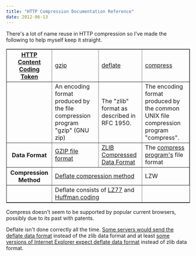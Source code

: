 ```yaml
---
title: "HTTP Compression Documentation Reference"
date: 2012-06-13
---
```

<div xmlns="http://www.w3.org/1999/xhtml"><div>
  There's a lot of name reuse in HTTP compression so I've made the following to help myself keep it straight.
  <table border="1"><tr><th><a href="http://www.iana.org/assignments/http-parameters/http-parameters.xml">HTTP Content Coding Token</a></th><td><a href="http://tools.ietf.org/html/rfc2616.html#section-3.5">gzip</a></td><td><a href="http://tools.ietf.org/html/rfc2616.html#section-3.5">deflate</a></td><td><a href="http://tools.ietf.org/html/rfc2616.html#section-3.5">compress</a></td></tr><tr><th></th><td>
        An encoding format produced by the file compression program "gzip" (GNU zip)
      </td><td>
        The "zlib" format as described in RFC 1950.
      </td><td>
        The encoding format produced by the common UNIX file compression program "compress".
      </td></tr><tr><th>
        Data Format
      </th><td><a href="http://tools.ietf.org/html/rfc1952.html">GZIP file format</a></td><td><a href="http://tools.ietf.org/html/rfc1950.html">ZLIB Compressed Data Format</a></td><td>
        The <a href="http://en.wikipedia.org/wiki/Compress">compress program's</a> file format
      </td></tr><tr><th>
        Compression Method
      </th><td colspan="2"><a href="http://tools.ietf.org/html/rfc1951.html#page-6">Deflate compression method</a></td><td>
        LZW
      </td></tr><tr><th></th><td colspan="2">
        Deflate consists of <a href="http://en.wikipedia.org/wiki/LZ77">LZ77</a> and <a href="http://en.wikipedia.org/wiki/Huffman_coding">Huffman coding</a></td></tr></table><p>
    Compress doesn't seem to be supported by popular current browsers, possibly due to its past with patents.
  </p><p>
    Deflate isn't done correctly all the time. <a href="http://stackoverflow.com/questions/9170338/why-are-major-web-sites-using-gzip/9186091#9186091">Some servers would send the deflate data
    format</a> instead of the zlib data format and at least <a href="http://stackoverflow.com/a/2541174">some versions of Internet Explorer expect deflate data format</a> instead of zlib data format.
  </p></div></div>
